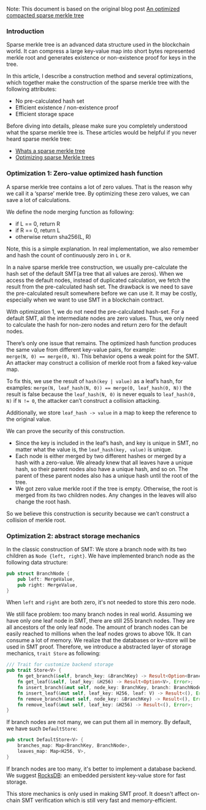 
Note: This document is based on the original blog post [An optimized compacted sparse merkle tree](https://justjjy.com/An-optimized-compact-sparse-merkle-tree)

### Introduction

Sparse merkle tree is an advanced data structure used in the blockchain world. It can compress a large key-value map into short bytes represented merkle root and generates existence or non-existence proof for keys in the tree.


In this article, I describe a construction method and several optimizations, which together make the construction of the sparse merkle tree with the following attributes:

* No pre-calculated hash set
* Efficient existence / non-existence proof
* Efficient storage space

Before diving into details, please make sure you completely understood what the sparse merkle tree is. These articles would be helpful if you never heard sparse merkle tree:


* [Whats a sparse merkle tree](https://medium.com/@kelvinfichter/whats-a-sparse-merkle-tree-acda70aeb837)
* [Optimizing sparse Merkle trees](https://ethresear.ch/t/optimizing-sparse-merkle-trees/3751)

### Optimization 1: Zero-value optimized hash function

A sparse merkle tree contains a lot of zero values. That is the reason why we call it a ‘sparse’ merkle tree. By optimizing these zero values, we can save a lot of calculations.

We define the node merging function as following:

* if L == 0, return R
* if R == 0, return L
* otherwise return sha256(L, R)

Note, this is a simple explanation. In real implementation, we also remember and hash the count of continuously zero in `L` or `R`.

In a naive sparse merkle tree construction, we usually pre-calculate the hash set of the default SMT(a tree that all values are zeros). When we access the default nodes, instead of duplicated calculation, we fetch the result from the pre-calculated hash set. The drawback is we need to save the pre-calculated result somewhere before we can use it. It may be costly, especially when we want to use SMT in a blockchain contract.

With optimization 1, we do not need the pre-calculated hash-set. For a default SMT, all the intermediate nodes are zero values. Thus, we only need to calculate the hash for non-zero nodes and return zero for the default nodes.


There’s only one issue that remains. The optimized hash function produces the same value from different key-value pairs, for example:  
`merge(N, 0) == merge(0, N)`. 
This behavior opens a weak point for the SMT. An attacker may construct a collision of merkle root from a faked key-value map.

To fix this, we use the result of `hash(key | value)`  as a leaf’s hash, for examples: 
`merge(N, leaf_hash(N, 0)) == merge(0, leaf_hash(0, N))` 
the result is false because the `leaf_hash(N, 0)` is never equals to `leaf_hash(0, N)` if `N != 0`, the attacker can’t construct a collision attacking.

Additionally, we store `leaf_hash -> value`  in a map to keep the reference to the original value.

We can prove the security of this construction.

* Since the key is included in the leaf’s hash, and key is unique in SMT, no matter what the value is, the `leaf_hash(key, value)` is unique.
* Each node is either merged by two different hashes or merged by a hash with a zero-value. We already knew that all leaves have a unique hash, so their parent nodes also have a unique hash, and so on. The parent of these parent nodes also has a unique hash until the root of the tree.
* We got zero value merkle root if the tree is empty. Otherwise, the root is merged from its two children nodes. Any changes in the leaves will also change the root hash.

So we believe this construction is security because we can’t construct a collision of merkle root.


### Optimization 2: abstract storage mechanics

In the classic construction of SMT: We store a branch node with its two children as `Node {left, right}`. We have implemented branch node as the following data structure:
```Rust
pub struct BranchNode {
    pub left: MergeValue,
    pub right: MergeValue,
}
```
When `left` and `right` are both zero,  it's not needed to store this zero node. 

We still face problem: too many branch nodes in real world. Assuming we have only one leaf node in SMT, there are still 255 branch nodes.
They are all ancestors of the only leaf node. The amount of branch nodes can be easily reached to millions when the leaf nodes grows to above 10k.
It can consume a lot of memory. We realize that the databases or kv-store will be used in SMT proof. Therefore, we introduce a abstracted layer of storage mechanics, `trait Store` as following:
```Rust
/// Trait for customize backend storage
pub trait Store<V> {
    fn get_branch(&self, branch_key: &BranchKey) -> Result<Option<BranchNode>, Error>;
    fn get_leaf(&self, leaf_key: &H256) -> Result<Option<V>, Error>;
    fn insert_branch(&mut self, node_key: BranchKey, branch: BranchNode) -> Result<(), Error>;
    fn insert_leaf(&mut self, leaf_key: H256, leaf: V) -> Result<(), Error>;
    fn remove_branch(&mut self, node_key: &BranchKey) -> Result<(), Error>;
    fn remove_leaf(&mut self, leaf_key: &H256) -> Result<(), Error>;
}
```

If branch nodes are not many, we can put them all in memory. By default, we have such `DefaultStore`:
```Rust
pub struct DefaultStore<V> {
    branches_map: Map<BranchKey, BranchNode>,
    leaves_map: Map<H256, V>,
}
```

If branch nodes are too many, it's better to implement a database backend. We suggest [RocksDB](http://rocksdb.org/): an embedded
persistent key-value store for fast storage. 

This store mechanics is only used in making SMT proof. It doesn't affect on-chain SMT verification which is still very fast and memory-efficient.
